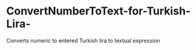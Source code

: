 # ConvertNumberToText-for-Turkish-Lira-
Converts numeric to entered Turkish lira to textual expression
